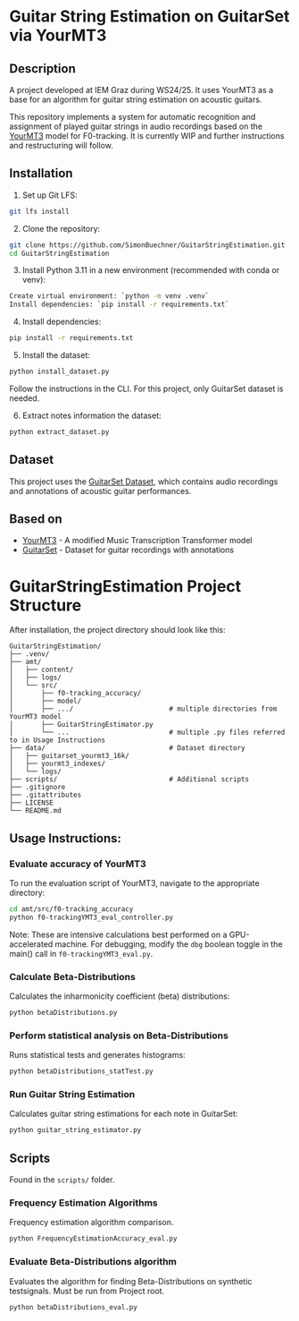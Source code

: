 # Guitar String Estimation on GuitarSet via YourMT3

## Description
A project developed at IEM Graz during WS24/25. It uses YourMT3 as a base for an algorithm for guitar string estimation on acoustic guitars.

This repository implements a system for automatic recognition and assignment of played guitar strings in audio recordings based on the [YourMT3](https://github.com/mimbres/YourMT3) model for F0-tracking. It is currently WIP and further instructions and restructuring will follow.

## Installation

1. Set up Git LFS:
```bash
git lfs install
```

2. Clone the repository:
```bash
git clone https://github.com/SimonBuechner/GuitarStringEstimation.git
cd GuitarStringEstimation
```

3. Install Python 3.11 in a new environment (recommended with conda or venv):
```bash
Create virtual environment: `python -m venv .venv`
Install dependencies: `pip install -r requirements.txt`

```

4. Install dependencies:
```bash
pip install -r requirements.txt
```

5. Install the dataset:
```bash
python install_dataset.py
```
Follow the instructions in the CLI. For this project, only GuitarSet dataset is needed.

6. Extract notes information the dataset:
```bash
python extract_dataset.py
```

## Dataset

This project uses the [GuitarSet Dataset](https://guitarset.weebly.com/), which contains audio recordings and annotations of acoustic guitar performances.

## Based on

- [YourMT3](https://github.com/mimbres/YourMT3) - A modified Music Transcription Transformer model
- [GuitarSet](https://guitarset.weebly.com/) - Dataset for guitar recordings with annotations

# GuitarStringEstimation Project Structure

After installation, the project directory should look like this:

```
GuitarStringEstimation/
├── .venv/                    
├── amt/                      
│   ├── content/              
│   ├── logs/                 
│   └── src/                  
│       ├── f0-tracking_accuracy/ 
│       ├── model/        
│       ├── .../                        # multiple directories from YourMT3 model        
│       ├── GuitarStringEstimator.py 
│       └── ...                         # multiple .py files referred to in Usage Instructions
├── data/                               # Dataset directory
│   ├── guitarset_yourmt3_16k/ 
│   ├── yourmt3_indexes/      
│   └── logs/                 
├── scripts/                            # Additional scripts
├── .gitignore               
├── .gitattributes           
├── LICENSE                  
└── README.md                

```


## Usage Instructions:

### Evaluate accuracy of YourMT3
To run the evaluation script of YourMT3, navigate to the appropriate directory:
```bash
cd amt/src/f0-tracking_accuracy
python f0-trackingYMT3_eval_controller.py
```

Note: These are intensive calculations best performed on a GPU-accelerated machine. For debugging, modify the `dbg` boolean toggle in the main() call in `f0-trackingYMT3_eval.py`.

### Calculate Beta-Distributions
Calculates the inharmonicity coefficient (beta) distributions:
```bash
python betaDistributions.py
```

### Perform statistical analysis on Beta-Distributions
Runs statistical tests and generates histograms:
```bash
python betaDistributions_statTest.py
```


### Run Guitar String Estimation
Calculates guitar string estimations for each note in GuitarSet:
```bash
python guitar_string_estimator.py
```

## Scripts
Found in the `scripts/` folder.
### Frequency Estimation Algorithms
Frequency estimation algorithm comparison. 
```bash
python FrequencyEstimationAccuracy_eval.py
```


### Evaluate Beta-Distributions algorithm
Evaluates the algorithm for finding Beta-Distributions on synthetic testsignals. Must be run from Project root.
```bash
python betaDistributions_eval.py
```
